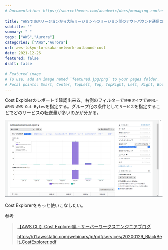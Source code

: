 ```yaml
---
# Documentation: https://sourcethemes.com/academic/docs/managing-content/

title: "AWSで東京リージョンから大阪リージョンへのリージョン間のアウトバウンド通信コストを確認"
subtitle: ""
summary: " "
tags: ["AWS","Aurora"]
categories: ["AWS","Aurora"]
url: aws-tokyo-to-osaka-network-outbound-cost
date: 2021-12-26
featured: false
draft: false

# Featured image
# To use, add an image named `featured.jpg/png` to your pages folder.
# Focal points: Smart, Center, TopLeft, Top, TopRight, Left, Right, BottomLeft, Bottom, Bott
---
```


Cost Explolerのレポートで確認出来る。右側のフィルターで`使用タイプ`で`APN1-APN3-AWS-Out-Bytes`を指定する。グループ化の条件として`サービス`を指定することでどのサービスの転送量が多いのかが分かる。

![image-20211219152740457](image-20211219152740457.png)

Cost Explorerをもっと使いこなしたい。

参考

> [【AWS CLI】Cost Explorer編 - サーバーワークスエンジニアブログ](https://blog.serverworks.co.jp/aws-cli-cost-explorer)
>
> https://d1.awsstatic.com/webinars/jp/pdf/services/20200129_BlackBelt_CostExplorer.pdf
